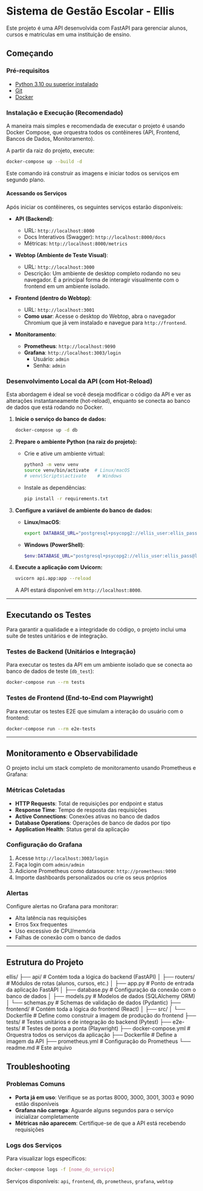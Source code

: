 # Sistema de Gestão Escolar - Ellis

Este projeto é uma API desenvolvida com FastAPI para gerenciar alunos, cursos e matrículas em uma instituição de ensino.

## Começando

### Pré-requisitos

- [Python 3.10 ou superior instalado](https://www.python.org/downloads/)
- [Git](https://git-scm.com/downloads)
- [Docker](https://www.docker.com/get-started/)

### Instalação e Execução (Recomendado)

A maneira mais simples e recomendada de executar o projeto é usando Docker Compose, que orquestra todos os contêineres (API, Frontend, Bancos de Dados, Monitoramento).

A partir da raiz do projeto, execute:

```sh
docker-compose up --build -d
```

Este comando irá construir as imagens e iniciar todos os serviços em segundo plano.

#### Acessando os Serviços

Após iniciar os contêineres, os seguintes serviços estarão disponíveis:

- **API (Backend)**:
  - URL: `http://localhost:8000`
  - Docs Interativos (Swagger): `http://localhost:8000/docs`
  - Métricas: `http://localhost:8000/metrics`

- **Webtop (Ambiente de Teste Visual)**:
  - URL: `http://localhost:3000`
  - Descrição: Um ambiente de desktop completo rodando no seu navegador. É a principal forma de interagir visualmente com o frontend em um ambiente isolado.

- **Frontend (dentro do Webtop)**:
  - URL: `http://localhost:3001`
  - **Como usar**: Acesse o desktop do Webtop, abra o navegador Chromium que já vem instalado e navegue para `http://frontend`.

- **Monitoramento**:
  - **Prometheus**: `http://localhost:9090`
  - **Grafana**: `http://localhost:3003/login`
    - Usuário: `admin`
    - Senha: `admin`

### Desenvolvimento Local da API (com Hot-Reload)

Esta abordagem é ideal se você deseja modificar o código da API e ver as alterações instantaneamente (hot-reload), enquanto se conecta ao banco de dados que está rodando no Docker.

1. **Inicie o serviço do banco de dados:**

   ```sh
   docker-compose up -d db
   ```

2. **Prepare o ambiente Python (na raiz do projeto):**
    - Crie e ative um ambiente virtual:

        ```sh
        python3 -m venv venv
        source venv/bin/activate  # Linux/macOS
        # venv\Scripts\activate    # Windows
        ```

    - Instale as dependências:

        ```sh
        pip install -r requirements.txt
        ```

3. **Configure a variável de ambiente do banco de dados:**
    - **Linux/macOS**:

        ```sh
        export DATABASE_URL="postgresql+psycopg2://ellis_user:ellis_pass@localhost:5432/ellis_db"
        ```

    - **Windows (PowerShell)**:

        ```powershell
        $env:DATABASE_URL="postgresql+psycopg2://ellis_user:ellis_pass@localhost:5432/ellis_db"
        ```

4. **Execute a aplicação com Uvicorn:**

    ```sh
    uvicorn api.app:app --reload
    ```

   A API estará disponível em `http://localhost:8000`.

---

## Executando os Testes

Para garantir a qualidade e a integridade do código, o projeto inclui uma suíte de testes unitários e de integração.

### Testes de Backend (Unitários e Integração)

Para executar os testes da API em um ambiente isolado que se conecta ao banco de dados de teste (`db_test`):

   ```sh
   docker-compose run --rm tests
   ```

### Testes de Frontend (End-to-End com Playwright)

Para executar os testes E2E que simulam a interação do usuário com o frontend:

   ```sh
   docker-compose run --rm e2e-tests
   ```

---

## Monitoramento e Observabilidade

O projeto inclui um stack completo de monitoramento usando Prometheus e Grafana:

### Métricas Coletadas

- **HTTP Requests**: Total de requisições por endpoint e status
- **Response Time**: Tempo de resposta das requisições
- **Active Connections**: Conexões ativas no banco de dados
- **Database Operations**: Operações de banco de dados por tipo
- **Application Health**: Status geral da aplicação

### Configuração do Grafana

1. Acesse `http://localhost:3003/login`
2. Faça login com `admin/admin`
3. Adicione Prometheus como datasource: `http://prometheus:9090`
4. Importe dashboards personalizados ou crie os seus próprios

### Alertas

Configure alertas no Grafana para monitorar:

- Alta latência nas requisições
- Erros 5xx frequentes
- Uso excessivo de CPU/memória
- Falhas de conexão com o banco de dados

---

## Estrutura do Projeto

ellis/
├── api/                   # Contém toda a lógica do backend (FastAPI)
│   ├── routers/           # Módulos de rotas (alunos, cursos, etc.)
│   ├── app.py             # Ponto de entrada da aplicação FastAPI
│   ├── database.py        # Configuração da conexão com o banco de dados
│   ├── models.py          # Modelos de dados (SQLAlchemy ORM)
│   └── schemas.py         # Schemas de validação de dados (Pydantic)
├── frontend/              # Contém toda a lógica do frontend (React)
│   ├── src/
│   └── Dockerfile         # Define como construir a imagem de produção do frontend
├── tests/                 # Testes unitários e de integração do backend (Pytest)
├── e2e-tests/             # Testes de ponta a ponta (Playwright)
├── docker-compose.yml     # Orquestra todos os serviços da aplicação
├── Dockerfile             # Define a imagem da API
├── prometheus.yml         # Configuração do Prometheus
└── readme.md              # Este arquivo

## Troubleshooting

### Problemas Comuns

- **Porta já em uso**: Verifique se as portas 8000, 3000, 3001, 3003 e 9090 estão disponíveis
- **Grafana não carrega**: Aguarde alguns segundos para o serviço inicializar completamente
- **Métricas não aparecem**: Certifique-se de que a API está recebendo requisições

### Logs dos Serviços

Para visualizar logs específicos:

```sh
docker-compose logs -f [nome_do_serviço]
```

Serviços disponíveis: `api`, `frontend`, `db`, `prometheus`, `grafana`, `webtop`
